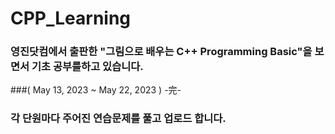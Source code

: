 # CPP_Learning

### 영진닷컴에서 출판한 "그림으로 배우는 C++ Programming Basic"을 보면서 기초 공부를하고 있습니다. 
###( May 13, 2023 ~ May 22, 2023 ) -完-
### 각 단원마다 주어진 연습문제를 풀고 업로드 합니다.
